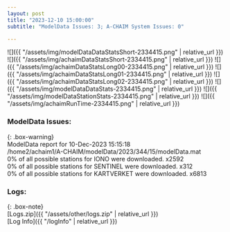 ```yaml
---
layout: post
title: "2023-12-10 15:00:00"
subtitle: "ModelData Issues: 3; A-CHAIM System Issues: 0"

---
```


![]({{ "/assets/img/modelDataDataStatsShort-2334415.png" | relative_url }})
![]({{ "/assets/img/achaimDataStatsShort-2334415.png" | relative_url }})
![]({{ "/assets/img/achaimDataStatsLong00-2334415.png" | relative_url }})
![]({{ "/assets/img/achaimDataStatsLong01-2334415.png" | relative_url }})
![]({{ "/assets/img/achaimDataStatsLong02-2334415.png" | relative_url }})
![]({{ "/assets/img/modelDataDataStats-2334415.png" | relative_url }})
![]({{ "/assets/img/modelDataStationStats-2334415.png" | relative_url }})
![]({{ "/assets/img/achaimRunTime-2334415.png" | relative_url }})


### ModelData Issues:  
  
{: .box-warning}  
 ModelData report for 10-Dec-2023 15:15:18   
 /home2/achaim1/A-CHAIM/modelData/2023/344/15/modelData.mat   
 0% of all possible stations for IONO were downloaded. x2592   
 0% of all possible stations for SENTINEL were downloaded. x312   
 0% of all possible stations for KARTVERKET were downloaded. x6813   
  


### Logs:  
  
{: .box-note}  
[Logs.zip]({{ "/assets/other/logs.zip" | relative_url }})  
[Log Info]({{ "/logInfo" | relative_url }})  
